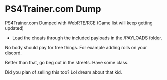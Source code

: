 # PS4Trainer.com Dump

PS4Trainer.com Dumped with WebRTE/RCE (Game list will keep getting updated)

- Load the cheats through the included payloads in the /PAYLOADS folder.

No body should pay for free things. For example adding rolls on your discord.

Better than that, go beg out in the streets. Have some class.

Did you plan of selling this too? Lol dream about that kid.
